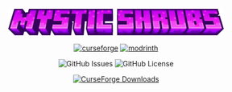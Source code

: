 
<p align="center"><img width=85% src="https://raw.githubusercontent.com/Starexify/MysticShrubs/main/src/main/resources/mystic_shrubs_logo.png?token=GHSAT0AAAAAACTBPAKNL3JURXLNIEX2UESSZVJ5Q2A"></p>

<p align="center">
  <a href="https://minecraft.curseforge.com/projects/mystic-shrubs"><img alt="curseforge" height="56" src="https://cdn.jsdelivr.net/npm/@intergrav/devins-badges@3/assets/cozy/available/curseforge_vector.svg"></a>
  <a href="https://modrinth.com/mod/mystic-shrubs"><img alt="modrinth" height="56" src="https://cdn.jsdelivr.net/npm/@intergrav/devins-badges@3/assets/cozy/available/modrinth_vector.svg"></a>
</p>

<p align="center">
  <img alt="GitHub Issues" src="https://img.shields.io/github/issues/Starexify/MysticShrubs?style=for-the-badge&color=1B3193&link=https%3A%2F%2Fgithub.com%2FStarexify%2FMysticShrubs%2Fissues">
  <img alt="GitHub License" src="https://img.shields.io/github/license/Starexify/MysticShrubs?style=for-the-badge&color=1B3193&link=https%3A%2F%2Fgithub.com%2FStarexify%2FMysticShrubs%2Fblob%2F1.21%2FLICENSE">
</p>

<p align="center"><a href="https://minecraft.curseforge.com/projects/mystic-shrubs"><img alt="CurseForge Downloads" src="http://cf.way2muchnoise.eu/full_cosmicore_downloads.svg?badge_style=flat"></a></p>
